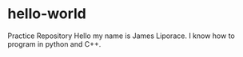 # hello-world
Practice Repository
Hello my name is James Liporace. I know how to program in python and C++. 
